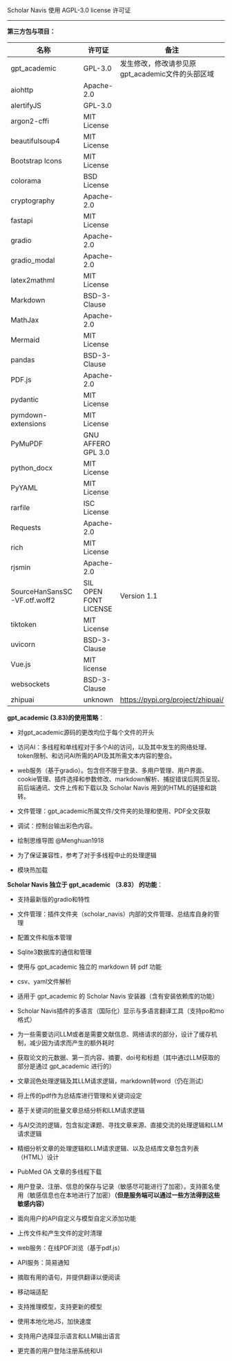 Scholar Navis 使用 AGPL-3.0 license 许可证

----------------------------

**第三方包与项目：**

| 名称                           | 许可证                   | 备注                                |
|------------------------------|-----------------------| --------------------------------- |
| gpt_academic                 | GPL-3.0               | 发生修改，修改请参见原gpt_academic文件的头部区域    |
| aiohttp                      | Apache-2.0            |                                   |
| alertifyJS                   | GPL-3.0               |                                   |
| argon2-cffi                  | MIT License           |                                   |
| beautifulsoup4               | MIT License           |                                   |
| Bootstrap Icons              | MIT License           |                                   |
| colorama                     | BSD License           |                                   |
| cryptography                 | Apache-2.0            |                                   |
| fastapi                      | MIT License           |                                   |
| gradio                       | Apache-2.0            |                                   |
| gradio_modal                 | Apache-2.0            |                                   |
| latex2mathml                 | MIT License           |                                   |
| Markdown                     | BSD-3-Clause          |                                   |
| MathJax                      | Apache-2.0            |                                   |
| Mermaid                      | MIT License           |                                   |
| pandas                       | BSD-3-Clause          |                                   |
| PDF.js                       | Apache-2.0            |                                   |
| pydantic                     | MIT License           |                                   |
| pymdown-extensions           | MIT License           |                                   |
| PyMuPDF                      | GNU AFFERO GPL 3.0    |                                   |
| python_docx                  | MIT License           |                                   |
| PyYAML                       | MIT License           |                                   |
| rarfile                      | ISC License           |                                   |
| Requests                     | Apache-2.0            |                                   |
| rich                         | MIT License           |                                   |
| rjsmin                       | Apache-2.0            |                                   |
| SourceHanSansSC-VF.otf.woff2 | SIL OPEN FONT LICENSE | Version 1.1                       |
| tiktoken                     | MIT License           |                                   |
| uvicorn                      | BSD-3-Clause          |                                   |
| Vue.js                       | MIT license           |                                   |
| websockets                   | BSD-3-Clause          |                                   |
| zhipuai                      | unknown               | https://pypi.org/project/zhipuai/ |

**gpt_academic (3.83)的使用策略**：

- 对gpt_academic源码的更改均位于每个文件的开头

- 访问AI：多线程和单线程对于多个AI的访问，以及其中发生的网络处理、token限制、和访问AI所需的API及其所需文本内容的整合。

- web服务（基于gradio）。包含但不限于登录、多用户管理、用户界面、cookie管理、插件选择和参数修改、markdown解析、捕捉错误后网页呈现、前后端通讯、文件上传和下载以及 Scholar Navis 用到的HTML的链接和跳转。

- 文件管理：gpt_academic所属文件/文件夹的处理和使用、PDF全文获取

- 调试：控制台输出彩色内容。

- 绘制思维导图 @Menghuan1918

- 为了保证兼容性，参考了对于多线程中止的处理逻辑

- 模块热加载

**Scholar Navis 独立于 gpt_academic （3.83） 的功能**：

- 支持最新版的gradio和特性

- 文件管理：插件文件夹（scholar_navis）内部的文件管理、总结库自身的管理

- 配置文件和版本管理

- Sqlite3数据库的通信和管理

- 使用与 gpt_academic 独立的 markdown 转 pdf 功能

- csv、yaml文件解析

- 适用于 gpt_academic 的 Scholar Navis 安装器（含有安装依赖库的功能）

- Scholar Navis插件的多语言（国际化）显示与多语言翻译工具（支持po和mo格式）

- 为一些需要访问LLM或者是需要文献信息、网络请求的部分，设计了缓存机制，减少因为请求而产生的额外耗时

- 获取论文的元数据、第一页内容、摘要、doi号和标题（其中通过LLM获取的部分是通过 gpt_academic 进行的）

- 文章润色处理逻辑及其LLM请求逻辑，markdown转word（仍在测试）

- 将上传的pdf作为总结库进行管理和关键词设定

- 基于关键词的批量文章总结分析和LLM请求逻辑

- 与AI交流的逻辑，包含拟定课题、寻找文章来源、直接交流的处理逻辑和LLM请求逻辑

- 精细分析文章的处理逻辑和LLM请求逻辑、以及总结库文章包含列表（HTML）设计

- PubMed OA 文章的多线程下载

- 用户登录、注册、信息的保存与记录（敏感尽可能进行了加密）。支持匿名使用（敏感信息也在本地进行了加密）**（但是服务端可以通过一些方法得到这些敏感内容）**

- 面向用户的API自定义与模型自定义添加功能

- 上传文件和产生文件的定时清理

- web服务：在线PDF浏览（基于pdf.js）

- API服务：简易通知

- 摘取有用的语句，并提供翻译以便阅读

- 移动端适配

- 支持推理模型，支持更新的模型

- 使用本地化地JS，加快速度

- 支持用户选择显示语言和LLM输出语言

- 更完善的用户登陆注册系统和UI
